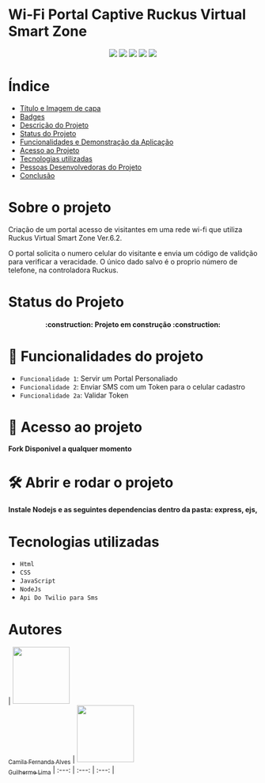 # Wi-Fi Portal Captive Ruckus Virtual Smart Zone

<p align="center">
<img src="https://img.shields.io/badge/version-1.0-blue"/>
<img src="https://img.shields.io/badge/-HTML-green"/>
<img src="https://img.shields.io/badge/-CSS-green"/>
<img src="https://img.shields.io/badge/-JavaScript-green"/>
<img src="https://img.shields.io/badge/-Ruckus%20VSZ-orange"/>
</p>

# Índice

- [Título e Imagem de capa](#Wi-Fi-Portal-Captive-Ruckus-Virtual-Smart-Zone)
- [Badges](#badges)
- [Descrição do Projeto](#Sobre-o-projeto)
- [Status do Projeto](#status-do-Projeto)
- [Funcionalidades e Demonstração da Aplicação](#Funcionalidades-do-projeto)
- [Acesso ao Projeto](#acesso-ao-projeto)
- [Tecnologias utilizadas](#tecnologias-utilizadas)
- [Pessoas Desenvolvedoras do Projeto](#pessoas-desenvolvedoras)
- [Conclusão](#conclusão)

# Sobre o projeto

Criação de um portal acesso de visitantes em uma rede wi-fi que utiliza Ruckus Virtual Smart Zone Ver.6.2.

O portal solicita o numero celular do visitante e envia um código de validção para verificar a veracidade. O único dado salvo é o proprio número de telefone, na controladora Ruckus.

# Status do Projeto

<h4 align="center"> 
    :construction:  Projeto em construção  :construction:
</h4>

# :hammer: Funcionalidades do projeto

- `Funcionalidade 1`: Servir um Portal Personaliado
- `Funcionalidade 2`: Enviar SMS com um Token para o celular cadastro
- `Funcionalidade 2a`: Validar Token

# 📁 Acesso ao projeto

**Fork Disponivel a qualquer momento**

# 🛠️ Abrir e rodar o projeto

**Instale Nodejs e as seguintes dependencias dentro da pasta: express, ejs,**

# Tecnologias utilizadas

- `Html`
- `CSS`
- `JavaScript`
- `NodeJs`
- `Api Do Twilio para Sms`

# Autores

| [<img src="https://avatars.githubusercontent.com/u/97992826?v=4" width=115><br><sub>Camila Fernanda Alves</sub>](https://github.com/WillogDev1) |  [<img src="https://avatars.githubusercontent.com/u/97992826?v=4" width=115><br><sub>Guilherme Lima</sub>](https://github.com/WillogDev1)
| :---: | :---: | :---: |

